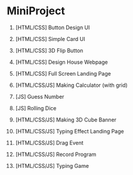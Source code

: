 # MiniProject

1. [HTML/CSS] Button Design UI

2. [HTML/CSS] Simple Card UI

3. [HTML/CSS] 3D Flip Button

4. [HTML/CSS] Design House Webpage

5. [HTML/CSS] Full Screen Landing Page

6. [HTML/CSS/JS] Making Calculator (with grid)

7. [JS] Guess Number

8. [JS] Rolling Dice

9. [HTML/CSS/JS] Making 3D Cube Banner

10. [HTML/CSS/JS] Typing Effect Landing Page

11. [HTML/CSS/JS] Drag Event

12. [HTML/CSS/JS] Record Program

13. [HTML/CSS/JS] Typing Game
